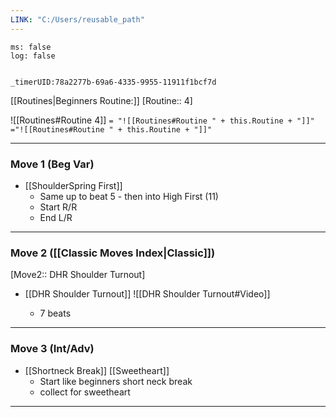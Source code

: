 ```yaml
---
LINK: "C:/Users/reusable_path"
---
```

```timer
ms: false
log: false


_timerUID:78a2277b-69a6-4335-9955-11911f1bcf7d
```

[[Routines|Beginners Routine:]] [Routine:: 4]

![[Routines#Routine 4]]
`= "![[Routines#Routine " + this.Routine + "]]"`
`="![[Routines#Routine " + this.Routine + "]]"`


---
### Move 1 (Beg Var)
- [[ShoulderSpring First]]
	- Same up to beat 5 - then into High First (11)
	- Start R/R
	- End L/R


---
### Move 2 ([[Classic Moves Index|Classic]])
[Move2:: DHR Shoulder Turnout]


- [[DHR Shoulder Turnout]]
![[DHR Shoulder Turnout#Video]]

	- 7 beats

---
### Move 3 (Int/Adv)
- [[Shortneck Break]] [[Sweetheart]]
	- Start like beginners short neck break
	- collect for sweetheart


---



